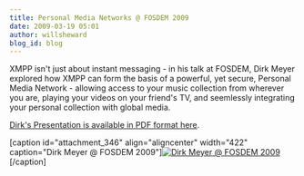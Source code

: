 ```yaml
---
title: Personal Media Networks @ FOSDEM 2009
date: 2009-03-19 05:01
author: willsheward
blog_id: blog
---
```


XMPP isn't just about instant messaging - in his talk at FOSDEM, Dirk Meyer explored how XMPP can form the basis of a powerful, yet secure, Personal Media Network - allowing access to your music collection from wherever you are, playing your videos on your friend's TV, and seemlessly integrating your personal collection with global media.

[Dirk's Presentation is available in PDF format here](http://stage.xmpp.org/?attachment_id=349).

[caption id="attachment\_346" align="aligncenter" width="422" caption="Dirk Meyer @ FOSDEM 2009"][![Dirk Meyer @ FOSDEM 2009](http://stage.xmpp.org/wp-content/uploads/2009/03/dirk.jpg "Dirk Meyer @ FOSDEM 2009")](http://stage.xmpp.org/?attachment_id=346)[/caption]
